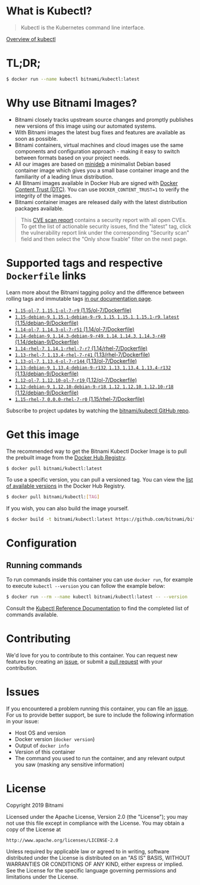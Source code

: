 
# What is Kubectl?

> Kubectl is the Kubernetes command line interface.

[Overview of kubectl](https://kubernetes.io/docs/reference/kubectl/overview/)

# TL;DR;

```bash
$ docker run --name kubectl bitnami/kubectl:latest
```

# Why use Bitnami Images?

* Bitnami closely tracks upstream source changes and promptly publishes new versions of this image using our automated systems.
* With Bitnami images the latest bug fixes and features are available as soon as possible.
* Bitnami containers, virtual machines and cloud images use the same components and configuration approach - making it easy to switch between formats based on your project needs.
* All our images are based on [minideb](https://github.com/bitnami/minideb) a minimalist Debian based container image which gives you a small base container image and the familiarity of a leading linux distribution.
* All Bitnami images available in Docker Hub are signed with [Docker Content Trust (DTC)](https://docs.docker.com/engine/security/trust/content_trust/). You can use `DOCKER_CONTENT_TRUST=1` to verify the integrity of the images.
* Bitnami container images are released daily with the latest distribution packages available.


> This [CVE scan report](https://quay.io/repository/bitnami/kubectl?tab=tags) contains a security report with all open CVEs. To get the list of actionable security issues, find the "latest" tag, click the vulnerability report link under the corresponding "Security scan" field and then select the "Only show fixable" filter on the next page.

# Supported tags and respective `Dockerfile` links

Learn more about the Bitnami tagging policy and the difference between rolling tags and immutable tags [in our documentation page](https://docs.bitnami.com/containers/how-to/understand-rolling-tags-containers/).


* [`1.15-ol-7`, `1.15.1-ol-7-r9` (1.15/ol-7/Dockerfile)](https://github.com/bitnami/bitnami-docker-kubectl/blob/1.15.1-ol-7-r9/1.15/ol-7/Dockerfile)
* [`1.15-debian-9`, `1.15.1-debian-9-r9`, `1.15`, `1.15.1`, `1.15.1-r9`, `latest` (1.15/debian-9/Dockerfile)](https://github.com/bitnami/bitnami-docker-kubectl/blob/1.15.1-debian-9-r9/1.15/debian-9/Dockerfile)
* [`1.14-ol-7`, `1.14.3-ol-7-r51` (1.14/ol-7/Dockerfile)](https://github.com/bitnami/bitnami-docker-kubectl/blob/1.14.3-ol-7-r51/1.14/ol-7/Dockerfile)
* [`1.14-debian-9`, `1.14.3-debian-9-r49`, `1.14`, `1.14.3`, `1.14.3-r49` (1.14/debian-9/Dockerfile)](https://github.com/bitnami/bitnami-docker-kubectl/blob/1.14.3-debian-9-r49/1.14/debian-9/Dockerfile)
* [`1.14-rhel-7`, `1.14.1-rhel-7-r7` (1.14/rhel-7/Dockerfile)](https://github.com/bitnami/bitnami-docker-kubectl/blob/1.14.1-rhel-7-r7/1.14/rhel-7/Dockerfile)
* [`1.13-rhel-7`, `1.13.4-rhel-7-r41` (1.13/rhel-7/Dockerfile)](https://github.com/bitnami/bitnami-docker-kubectl/blob/1.13.4-rhel-7-r41/1.13/rhel-7/Dockerfile)
* [`1.13-ol-7`, `1.13.4-ol-7-r144` (1.13/ol-7/Dockerfile)](https://github.com/bitnami/bitnami-docker-kubectl/blob/1.13.4-ol-7-r144/1.13/ol-7/Dockerfile)
* [`1.13-debian-9`, `1.13.4-debian-9-r132`, `1.13`, `1.13.4`, `1.13.4-r132` (1.13/debian-9/Dockerfile)](https://github.com/bitnami/bitnami-docker-kubectl/blob/1.13.4-debian-9-r132/1.13/debian-9/Dockerfile)
* [`1.12-ol-7`, `1.12.10-ol-7-r19` (1.12/ol-7/Dockerfile)](https://github.com/bitnami/bitnami-docker-kubectl/blob/1.12.10-ol-7-r19/1.12/ol-7/Dockerfile)
* [`1.12-debian-9`, `1.12.10-debian-9-r18`, `1.12`, `1.12.10`, `1.12.10-r18` (1.12/debian-9/Dockerfile)](https://github.com/bitnami/bitnami-docker-kubectl/blob/1.12.10-debian-9-r18/1.12/debian-9/Dockerfile)
* [`1.15-rhel-7`, `0.0.0-rhel-7-r0` (1.15/rhel-7/Dockerfile)](https://github.com/bitnami/bitnami-docker-kubectl/blob/0.0.0-rhel-7-r0/1.15/rhel-7/Dockerfile)

Subscribe to project updates by watching the [bitnami/kubectl GitHub repo](https://github.com/bitnami/bitnami-docker-kubectl).

# Get this image

The recommended way to get the Bitnami Kubectl Docker Image is to pull the prebuilt image from the [Docker Hub Registry](https://hub.docker.com/r/bitnami/kubectl).

```bash
$ docker pull bitnami/kubectl:latest
```

To use a specific version, you can pull a versioned tag. You can view the [list of available versions](https://hub.docker.com/r/bitnami/kubectl/tags/) in the Docker Hub Registry.

```bash
$ docker pull bitnami/kubectl:[TAG]
```

If you wish, you can also build the image yourself.

```bash
$ docker build -t bitnami/kubectl:latest https://github.com/bitnami/bitnami-docker-kubectl.git
```

# Configuration

## Running commands

To run commands inside this container you can use `docker run`, for example to execute `kubectl --version` you can follow the example below:

```bash
$ docker run --rm --name kubectl bitnami/kubectl:latest -- --version
```

Consult the [Kubectl Reference Documentation](https://kubernetes.io/docs/reference/generated/kubectl/kubectl-commands) to find the completed list of commands available.

# Contributing

We'd love for you to contribute to this container. You can request new features by creating an [issue](https://github.com/bitnami/bitnami-docker-kubectl/issues), or submit a [pull request](https://github.com/bitnami/bitnami-docker-kubectl/pulls) with your contribution.

# Issues

If you encountered a problem running this container, you can file an [issue](https://github.com/bitnami/bitnami-docker-kubectl/issues). For us to provide better support, be sure to include the following information in your issue:

- Host OS and version
- Docker version (`docker version`)
- Output of `docker info`
- Version of this container
- The command you used to run the container, and any relevant output you saw (masking any sensitive information)

# License

Copyright 2019 Bitnami

Licensed under the Apache License, Version 2.0 (the "License");
you may not use this file except in compliance with the License.
You may obtain a copy of the License at

    http://www.apache.org/licenses/LICENSE-2.0

Unless required by applicable law or agreed to in writing, software
distributed under the License is distributed on an "AS IS" BASIS,
WITHOUT WARRANTIES OR CONDITIONS OF ANY KIND, either express or implied.
See the License for the specific language governing permissions and
limitations under the License.
